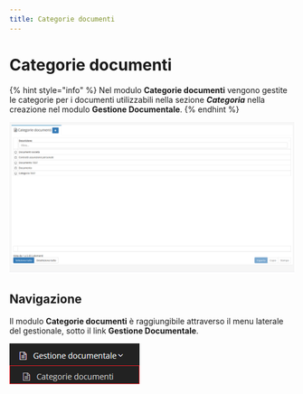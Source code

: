 ```yaml
---
title: Categorie documenti
---
```


# Categorie documenti

{% hint style="info" %}
Nel modulo **Categorie documenti** vengono gestite le categorie per i documenti utilizzabili nella sezione _**Categoria**_ nella creazione nel modulo **Gestione Documentale**.
{% endhint %}

![Screenshot interfaccia categorie documenti ](../../../../.gitbook/assets/screencategoriedocumenti.PNG)

## Navigazione

Il modulo **Categorie documenti** è raggiungibile attraverso il menu laterale del gestionale, sotto il link **Gestione Documentale**.

![Screenshot navigazione categorie documenti](../../../../.gitbook/assets/navigazionecategoriedocumenti.PNG)



